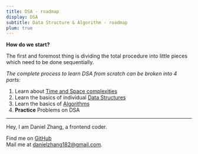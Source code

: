 ```yaml
---
title: DSA - roadmap
display: DSA
subtitle: Data Structure & Algorithm - roadmap
plum: true
---
```


**How do we start?**

The first and foremost thing is dividing the total procedure into little pieces which need to be done sequentially.

*The complete process to learn DSA from scratch can be broken into 4 parts:*

1. Learn about [Time and Space complexities]()
2. Learn the basics of individual [Data Structures](/structures)
3. Learn the basics of [Algorithms](/algorithms)
4. **Practice** Problems on DSA

***

Hey, I am Daniel Zhang, a frontend coder.

Find me on [GitHub](https://github.com/danielzhang183)<br>
Mail me at [danielzhang182@gmail.com](mailto:danielzhang182@gmail.com).<br>

